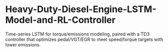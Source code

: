# Heavy-Duty-Diesel-Engine-LSTM-Model-and-RL-Controller
Time-series LSTM for torque/emissions modeling, paired with a TD3 controller that optimizes pedal/VGT/EGR to meet speed/torque targets with lower emissions.
